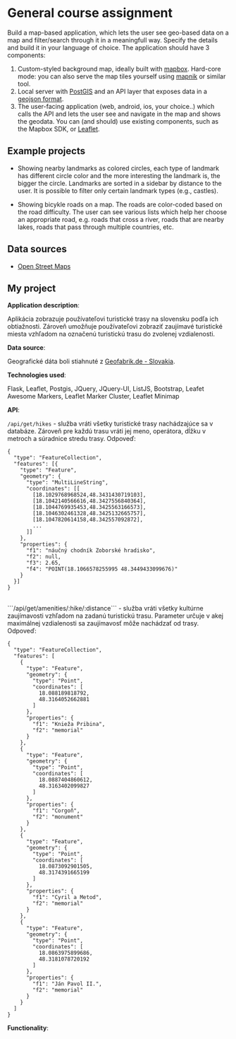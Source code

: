 # General course assignment

Build a map-based application, which lets the user see geo-based data on a map and filter/search through it in a meaningfull way. Specify the details and build it in your language of choice. The application should have 3 components:

1. Custom-styled background map, ideally built with [mapbox](http://mapbox.com). Hard-core mode: you can also serve the map tiles yourself using [mapnik](http://mapnik.org/) or similar tool.
2. Local server with [PostGIS](http://postgis.net/) and an API layer that exposes data in a [geojson format](http://geojson.org/).
3. The user-facing application (web, android, ios, your choice..) which calls the API and lets the user see and navigate in the map and shows the geodata. You can (and should) use existing components, such as the Mapbox SDK, or [Leaflet](http://leafletjs.com/).

## Example projects

- Showing nearby landmarks as colored circles, each type of landmark has different circle color and the more interesting the landmark is, the bigger the circle. Landmarks are sorted in a sidebar by distance to the user. It is possible to filter only certain landmark types (e.g., castles).

- Showing bicykle roads on a map. The roads are color-coded based on the road difficulty. The user can see various lists which help her choose an appropriate road, e.g. roads that cross a river, roads that are nearby lakes, roads that pass through multiple countries, etc.

## Data sources

- [Open Street Maps](https://www.openstreetmap.org/)

## My project

**Application description**:

Aplikácia zobrazuje používateľovi turistické trasy na slovensku podľa ich obtiažnosti. Zároveň umožňuje používateľovi zobraziť zaujímavé turistické miesta vzhľadom na označenú turistickú trasu do zvolenej vzdialenosti.

**Data source**:

Geografické dáta boli stiahnuté z [Geofabrik.de - Slovakia](http://download.geofabrik.de/europe/slovakia-latest.osm.pbf).

**Technologies used**:

Flask, Leaflet, Postgis, JQuery, JQuery-UI, ListJS, Bootstrap, Leafet Awesome Markers, Leaflet Marker Cluster, Leaflet Minimap

**API**:

```/api/get/hikes``` - služba vráti všetky turistické trasy nachádzajúce sa v databáze. Zároveň pre každú trasu vráti jej meno, operátora, dĺžku v metroch a súradnice stredu trasy.
Odpoveď:

```
{
  "type": "FeatureCollection",
  "features": [{
    "type": "Feature",
    "geometry": {
      "type": "MultiLineString",
      "coordinates": [[
        [18.1029768968524,48.3431430719103],
        [18.1042140566616,48.3427556840364],
        [18.1044769935453,48.3425563166573],
        [18.1046302461328,48.3425132665757],
        [18.1047820614158,48.342557092872],
        ...
      ]]
    },
    "properties": {
      "f1": "náučný chodník Zoborské hradisko",
      "f2": null,
      "f3": 2.65,
      "f4": "POINT(18.1066578255995 48.3449433099676)"
    }
  }]
}
```
<br>
```/api/get/amenities/:hike/:distance``` - služba vráti všetky kultúrne zaujímavosti vzhľadom na zadanú turistickú trasu. Parameter určuje v akej maximálnej vzdialenosti sa zaujímavosť môže nachádzať od trasy.
Odpoveď:

```
{
  "type": "FeatureCollection",
  "features": [
    {
      "type": "Feature",
      "geometry": {
        "type": "Point",
        "coordinates": [
          18.088189818792,
          48.3164052662881
        ]
      },
      "properties": {
        "f1": "Knieža Pribina",
        "f2": "memorial"
      }
    },
    {
      "type": "Feature",
      "geometry": {
        "type": "Point",
        "coordinates": [
          18.0887404860612,
          48.3163402099827
        ]
      },
      "properties": {
        "f1": "Corgoň",
        "f2": "monument"
      }
    },
    {
      "type": "Feature",
      "geometry": {
        "type": "Point",
        "coordinates": [
          18.0873092901505,
          48.3174391665199
        ]
      },
      "properties": {
        "f1": "Cyril a Metod",
        "f2": "memorial"
      }
    },
    {
      "type": "Feature",
      "geometry": {
        "type": "Point",
        "coordinates": [
          18.0863975899686,
          48.3181078720192
        ]
      },
      "properties": {
        "f1": "Ján Pavol II.",
        "f2": "memorial"
      }
    }
  ]
}
```

**Functionality**:

